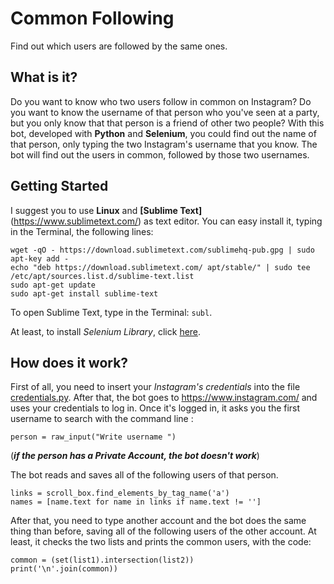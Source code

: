 # Common Following
Find out which users are followed by the same ones.

## What is it?
Do you want to know who two users follow in common on Instagram? Do you want to know the username of that person who you've seen at a party, but you only know that that person is a friend of other two people? With this bot, developed with **Python** and **Selenium**, you could find out the name of that person, only typing the two Instagram's username that you know.
The bot will find out the users in common, followed by those two usernames.

## Getting Started
I suggest you to use **Linux** and **[Sublime Text]**(https://www.sublimetext.com/) as text editor. You can easy install it, typing in the Terminal, the following lines:

```
wget -qO - https://download.sublimetext.com/sublimehq-pub.gpg | sudo apt-key add -
echo "deb https://download.sublimetext.com/ apt/stable/" | sudo tee /etc/apt/sources.list.d/sublime-text.list
sudo apt-get update
sudo apt-get install sublime-text
```
To open Sublime Text, type in the Terminal: ```subl```.

At least, to install *Selenium Library*, click [here](https://askubuntu.com/questions/937770/how-to-install-and-set-up-selenium-webdriver-on-ubuntu-16-04). 

## How does it work?
First of all, you need to insert your *Instagram's credentials* into the file [credentials.py](credentials.py). After that, the bot goes to https://www.instagram.com/ and uses your credentials to log in. Once it's logged in, it asks you the first username to search with the command line : 

``` person = raw_input("Write username ") ```

(***if the person has a Private Account, the bot doesn't work***)

The bot reads and saves all of the following users of that person. 

```
links = scroll_box.find_elements_by_tag_name('a')
names = [name.text for name in links if name.text != '']
```

After that, you need to type another account and the bot does the same thing than before, saving all of the following users of the other account.
At least, it checks the two lists and prints the common users, with the code: 

```
common = (set(list1).intersection(list2))
print('\n'.join(common))
```


